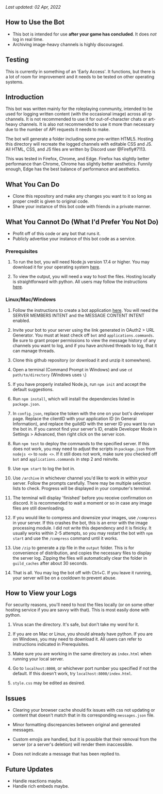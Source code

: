 *Last updated: 02 Apr, 2022*

## How to Use the Bot
* This bot is intended for use **after your game has concluded**. It does *not* log in real time.
* Archiving image-heavy channels is highly discouraged.


## Testing
This is currently in something of an 'Early Access'. It functions, but there is a lot of room for improvement and it needs to be tested on other operating systems.


## Introduction
This bot was written mainly for the roleplaying community, intended to be used for logging written content (with the occasional image) across all rp channels. It is not recommended to use it for out-of-character chats or art-heavy channels. It is also not recommended to use it more than necessary due to the number of API requests it needs to make.

The bot will generate a folder including some pre-written HTML5. Hosting this directory will recreate the logged channels with editable CSS and JS. All HTML, CSS, and JS files are written by Discord user @Firefly#7113.

This was tested in Firefox, Chrome, and Edge. Firefox has slightly better performance than Chrome, Chrome has slightly better aesthetics. Funnily enough, Edge has the best balance of performance and aesthetics.


## What You Can Do
* Clone this repository and make any changes you want to it so long as proper credit is given to original code.
* Share your instance of this bot code with friends in a private manner.


## What You Cannot Do (What I'd Prefer You Not Do)
* Profit off of this code or any bot that runs it.
* Publicly advertise your instance of this bot code as a service.


### Prerequisites
1. To run the bot, you will need Node.js version 17.4 or higher. You may download it for your operating system [here](https://nodejs.org).

2. To view the output, you will need a way to host the files. Hosting locally is straightforward with python. All users may follow the instructions [here](https://developer.mozilla.org/en-US/docs/Learn/Common_questions/set_up_a_local_testing_server#running_a_simple_local_http_server).


### Linux/Mac/Windows
1. Follow the instructions to create a bot application [here](https://discordjs.guide/preparations/setting-up-a-bot-application.html). You will need the SERVER MEMBERS INTENT and the MESSAGE CONTENT INTENT enabled. 

2. Invite your bot to your server using the link generated in OAuth2 > URL Generator. You must at least check off `bot` and `applications.commands`. Be sure to grant proper permissions to view the message history of any channels you want to log, and if you have archived threads to log, that it can manage threads.

3. Clone this github repository (or download it and unzip it somewhere).

4. Open a terminal (Command Prompt in Windows) and use `cd path/to/directory` (Windows uses `\`)

5. If you have properly installed Node.js, run `npm init` and accept the default suggestions.

6. Run `npm install`, which will install the dependencies listed in `package.json`.

7. In `config.json`, replace the token with the one on your bot's developer page. Replace the clientID with your application ID (in General Information), and replace the guildID with the server ID you want to run the bot in. If you cannot find your server's ID, enable Developer Mode in Settings > Advanced, then right click on the server icon.

8. Run `npm test` to deploy the commands to the specified server. If this does not work, you may need to adjust the scripts in `package.json` from `nodejs <>` to `node <>`. If it still does not work, make sure you checked off `bot` and `applications.commands` in step 2 and reinvite.

9. Use `npm start` to log the bot in.

10. Use `/archive` in whichever channel you'd like to work in within your server. Follow the prompts carefully. There may be multiple selection lists to check. Progress will be displayed in your computer's terminal.

11. The terminal will display 'finished' before you receive confirmation on discord. It is recommended to wait a moment or so in case any image files are still downloading.

12. If you would like to compress and downsize your images, use `/compress` in your server. If this crashes the bot, this is an error with the image processing module. I did not write this dependency and it is finicky. It usually works within 2-5 attempts, so you may restart the bot with `npm start` and use the `/compress` command until it works.

13. Use `/zip` to generate a zip file in the `output` folder. This is for convenience of distribution, and copies the necessary files to display the server log. Zipping the files will automatically clear the folder in `guild_caches` after about 30 seconds.

14. That is all. You may log the bot off with Ctrl+C. If you leave it running, your server will be on a cooldown to prevent abuse.


## How to View your Logs
For security reasons, you'll need to host the files locally (or on some other hosting service if you are savvy with that). This is most easily done with python. 

1. Virus scan the directory. It's safe, but don't take my word for it.

2. If you are on Mac or Linux, you should already have python. If you are on Windows, you may need to download it. All users can refer to instructions indicated in Prerequisites.

3. Make sure you are working in the same directory as `index.html` when running your local server.

4. Go to `localhost:8000`, or whichever port number you specified if not the default. If this doesn't work, try `localhost:8000/index.html`.

5. `style.css` may be edited as desired.


## Issues
* Clearing your browser cache should fix issues with css not updating or content that doesn't match that in its corresponding `messages.json` file.

* Minor formatting discrepancies between original and generated messages.

* Custom emojis are handled, but it is possible that their removal from the server (or a server's deletion) will render them inaccessible.

* Does not indicate a message that has been replied to.


## Future Updates
* Handle reactions maybe.
* Handle rich embeds maybe.